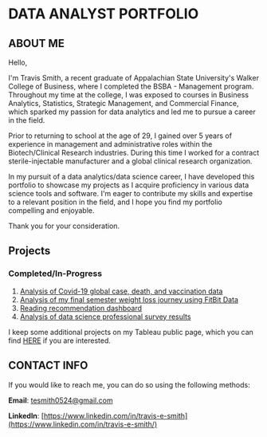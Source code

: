 # DATA ANALYST PORTFOLIO

## ABOUT ME

Hello,

I'm Travis Smith, a recent graduate of Appalachian State University's Walker College of Business, where I completed the BSBA - Management program. Throughout my time at the college, I was exposed to courses in Business Analytics, Statistics, Strategic Management, and Commercial Finance, which sparked my passion for data analytics and led me to pursue a career in the field.

Prior to returning to school at the age of 29, I gained over 5 years of experience in management and administrative roles within the Biotech/Clinical Research industries. During this time I worked for a contract sterile-injectable manufacturer and a global clinical research organization.

In my pursuit of a data analytics/data science career, I have developed this portfolio to showcase my projects as I acquire proficiency in various data science tools and software. I'm eager to contribute my skills and expertise to a relevant position in the field, and I hope you find my portfolio compelling and enjoyable.

Thank you for your consideration.

## Projects

### Completed/In-Progress

1. [Analysis of Covid-19 global case, death, and vaccination data](https://github.com/Cypho-Dyas/tesmith_portolio_projects/tree/main/1%20-%20Covid%20Data%20Analysis)
2. [Analysis of my final semester weight loss journey using FitBit Data](https://github.com/Cypho-Dyas/tesmith_portolio_projects/tree/main/2%20-%20FitBit%20Data%20Analysis)
3. [Reading recommendation dashboard](https://github.com/Cypho-Dyas/tesmith_portolio_projects/tree/main/3%20-%20Reading%20Recomendations%20Dashboard)
4. [Analysis of data science professional survey results](https://github.com/Cypho-Dyas/tesmith_portolio_projects/tree/main/4%20-%20Data%20Professionals%20Survey%20Results%20Analysis)

I keep some additional projects on my Tableau public page, which you can find [HERE](https://public.tableau.com/app/profile/travis.smith7313 ) if you are interested.

## CONTACT INFO

If you would like to reach me, you can do so using the following methods:

**Email**: tesmith0524@gmail.com

**LinkedIn**: [https://www.linkedin.com/in/travis-e-smith](https://www.linkedin.com/in/travis-e-smith/)
